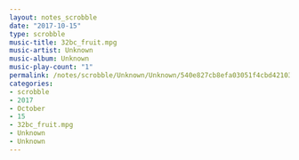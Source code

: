 ```yaml
---
layout: notes_scrobble
date: "2017-10-15"
type: scrobble
music-title: 32bc_fruit.mpg
music-artist: Unknown
music-album: Unknown
music-play-count: "1"
permalink: /notes/scrobble/Unknown/Unknown/540e827cb8efa03051f4cbd421034cb031f9422e.html
categories:
- scrobble
- 2017
- October
- 15
- 32bc_fruit.mpg
- Unknown
- Unknown
---
```

